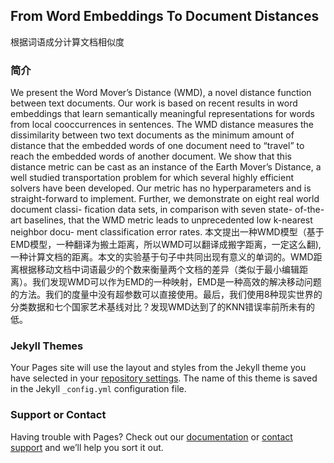 ## From Word Embeddings To Document Distances
根据词语成分计算文档相似度

### 简介

We present the Word Mover’s Distance (WMD), a novel distance function between text documents. Our work is based on recent results in word embeddings that learn semantically meaningful representations for words from local cooccurrences in sentences. The WMD distance measures the dissimilarity between two text documents as the minimum amount of distance that the embedded words of one document need to “travel” to reach the embedded words of another document. We show that this distance metric can be cast as an instance of the Earth Mover’s Distance, a well studied transportation problem for which several highly efficient solvers have been developed. Our metric has no hyperparameters and is straight-forward to implement. Further, we demonstrate on eight real world document classi- fication data sets, in comparison with seven state- of-the-art baselines, that the WMD metric leads to unprecedented low k-nearest neighbor docu- ment classification error rates.
本文提出一种WMD模型（基于EMD模型，一种翻译为搬土距离，所以WMD可以翻译成搬字距离，一定这么翻),一种计算文档的距离。本文的实验基于句子中共同出现有意义的单词的。WMD距离根据移动文档中词语最少的个数来衡量两个文档的差异（类似于最小编辑距离）。我们发现WMD可以作为EMD的一种映射，EMD是一种高效的解决移动问题的方法。我们的度量中没有超参数可以直接使用。最后，我们使用8种现实世界的分类数据和七个国家艺术基线对比？发现WMD达到了的KNN错误率前所未有的低。







### Jekyll Themes

Your Pages site will use the layout and styles from the Jekyll theme you have selected in your [repository settings](https://github.com/Alucardmini/atec.github.io/settings). The name of this theme is saved in the Jekyll `_config.yml` configuration file.

### Support or Contact

Having trouble with Pages? Check out our [documentation](https://help.github.com/categories/github-pages-basics/) or [contact support](https://github.com/contact) and we’ll help you sort it out.
